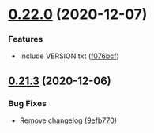 # [0.22.0](https://github.com/willclark/cuddly-disco/compare/v0.21.3...v0.22.0) (2020-12-07)


### Features

* Include VERSION.txt ([f076bcf](https://github.com/willclark/cuddly-disco/commit/f076bcf777eed1d2fad5058979c0c1378f0987a4))

## [0.21.3](https://github.com/willclark/cuddly-disco/compare/v0.21.2...v0.21.3) (2020-12-06)


### Bug Fixes

* Remove changelog ([9efb770](https://github.com/willclark/cuddly-disco/commit/9efb77027a70cede940d65f18101c03bfac198bf))
